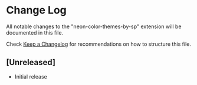 # Change Log

All notable changes to the "neon-color-themes-by-sp" extension will be documented in this file.

Check [Keep a Changelog](http://keepachangelog.com/) for recommendations on how to structure this file.

## [Unreleased]

- Initial release
